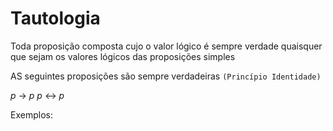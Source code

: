 # Tautologia
Toda proposição composta cujo o valor lógico é sempre verdade quaisquer que sejam os valores lógicos das proposições simples

AS seguintes proposições são sempre verdadeiras
`(Princípio Identidade)`

$p$ -> $p$
$p$ <-> $p$

Exemplos: